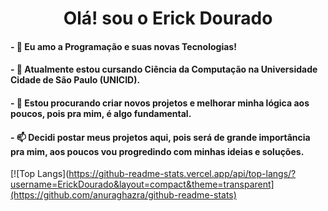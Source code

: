 <h1 align="center">Olá! sou o Erick Dourado</h1>
<h4>- 👀 Eu amo a Programação e suas novas Tecnologias!</h4>
<h4>- 🌱 Atualmente estou cursando Ciência da Computação na Universidade Cidade de São Paulo (UNICID).</h4>
<h4>- 💞️ Estou procurando criar novos projetos e melhorar minha lógica aos poucos, pois pra mim, é algo fundamental.</h4>
<h4>- 📫 Decidi postar meus projetos aqui, pois será de grande importância pra mim, aos poucos vou progredindo com minhas ideias e soluções.</h4>

[![Top Langs](https://github-readme-stats.vercel.app/api/top-langs/?username=ErickDourado&layout=compact&theme=transparent](https://github.com/anuraghazra/github-readme-stats)

